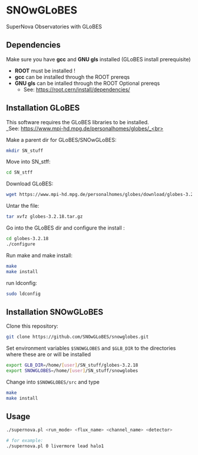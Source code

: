 # SNOwGLoBES
SuperNova Observatories with GLoBES

## Dependencies

Make sure you have **gcc** and **GNU gls** installed (GLoBES install prerequisite) <br>
  * **ROOT** must be installed ! 
  * **gcc** can be installed through the ROOT prereqs 
  * **GNU gls** can be intalled through the ROOT Optional prereqs
     *  See: https://root.cern/install/dependencies/ 

## Installation GLoBES
This software requires the GLoBES libraries to be installed.<br>
_See: https://www.mpi-hd.mpg.de/personalhomes/globes/_<br>

Make a parent dir for GLoBES/SNOwGLoBES: 
```bash
mkdir SN_stuff 
``` 

Move into SN_stff: 
```bash
cd SN_stff 
``` 

Download GLoBES: 
```bash
wget https://www.mpi-hd.mpg.de/personalhomes/globes/download/globes-3.2.18.tar.gz 
```

Untar the file: 
```bash 
tar xvfz globes-3.2.18.tar.gz
```

Go into the GLoBES dir and configure the install :
```bash
cd globes-3.2.18
./configure 
``` 

Run make and make install: 
```bash
make
make install
```

run ldconfig:
```bash
sudo ldconfig
```

## Installation SNOwGLoBES
Clone this repository:
```bash
git clone https://github.com/SNOwGLoBES/snowglobes.git
```

Set environment variables `$SNOWGLOBES` and `$GLB_DIR` to the directories where these are or will be installed
```bash
export GLB_DIR=/home/[user]/SN_stuff/globes-3.2.18
export SNOWGLOBES=/home/[user]/SN_stuff/snowglobes
```

Change into `$SNOWGLOBES/src` and type
```bash
make
make install
```

## Usage
```bash
./supernova.pl <run_mode> <flux_name> <channel_name> <detector>

# for example:
./supernova.pl 0 livermore lead halo1
```
